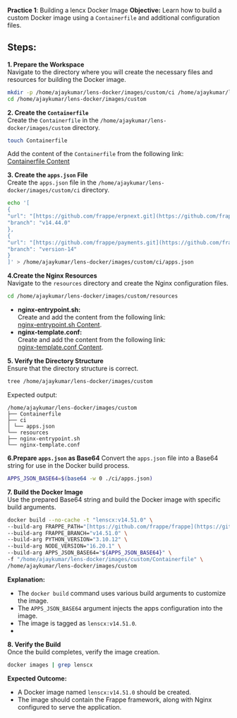 

**Practice 1**: Building a lencx Docker Image 
**Objective:** Learn how to build a custom Docker image using a `Containerfile` and additional configuration files.

## Steps:

**1. Prepare the Workspace**  
Navigate to the directory where you will create the necessary files and resources for building the Docker image. 
```bash  
mkdir -p /home/ajaykumar/lens-docker/images/custom/ci /home/ajaykumar/lens-docker/images/custom/resources  
cd /home/ajaykumar/lens-docker/images/custom  
```
**2. Create the `Containerfile`**  
Create the `Containerfile` in the `/home/ajaykumar/lens-docker/images/custom` directory. 
```bash  
touch Containerfile  
```
 Add the content of the `Containerfile` from the following link:  
[Containerfile Content](https://github.com/frappe/frappe_docker/blob/main/images/custom/Containerfile)


 **3. Create the `apps.json` File**  
Create the `apps.json` file in the `/home/ajaykumar/lens-docker/images/custom/ci` directory. 
```bash  
echo '[  
{  
"url": "[https://github.com/frappe/erpnext.git](https://github.com/frappe/erpnext.git)",  
"branch": "v14.44.0"  
},  
{  
"url": "[https://github.com/frappe/payments.git](https://github.com/frappe/payments.git)",  
"branch": "version-14"  
}  
]' > /home/ajaykumar/lens-docker/images/custom/ci/apps.json  
```
 **4.Create the Nginx Resources**  
Navigate to the `resources` directory and create the Nginx configuration files. 
```bash  
cd /home/ajaykumar/lens-docker/images/custom/resources  
``` 
- **nginx-entrypoint.sh:**  
Create and add the content from the following link:  
[nginx-entrypoint.sh Content](https://github.com/frappe/frappe_docker/blob/main/resources/nginx-entrypoint.sh).
- **nginx-template.conf:**  
Create and add the content from the following link:  
[nginx-template.conf Content](https://github.com/frappe/frappe_docker/blob/main/resources/nginx-template.conf).

**5. Verify the Directory Structure**  
Ensure that the directory structure is correct. 
```bash  
tree /home/ajaykumar/lens-docker/images/custom  
```
 Expected output: 
 ```plaintext  
/home/ajaykumar/lens-docker/images/custom  
├── Containerfile  
├── ci  
│ └── apps.json  
└── resources  
├── nginx-entrypoint.sh  
└── nginx-template.conf  
```
 **6.Prepare `apps.json` as Base64** 
Convert the `apps.json` file into a Base64 string for use in the Docker build process. 
```bash  
APPS_JSON_BASE64=$(base64 -w 0 ./ci/apps.json)  
```
**7. Build the Docker Image**  
Use the prepared Base64 string and build the Docker image with specific build arguments. 
```bash  
docker build --no-cache -t "lenscx:v14.51.0" \  
--build-arg FRAPPE_PATH="[https://github.com/frappe/frappe](https://github.com/frappe/frappe)" \  
--build-arg FRAPPE_BRANCH="v14.51.0" \  
--build-arg PYTHON_VERSION="3.10.12" \  
--build-arg NODE_VERSION="16.20.1" \  
--build-arg APPS_JSON_BASE64="${APPS_JSON_BASE64}" \  
-f "/home/ajaykumar/lens-docker/images/custom/Containerfile" \  
/home/ajaykumar/lens-docker/images/custom  
``` 
**Explanation:**  
- The `docker build` command uses various build arguments to customize the image.  
- The `APPS_JSON_BASE64` argument injects the apps configuration into the image.  
- The image is tagged as `lenscx:v14.51.0`.
- 
**8. Verify the Build**  
Once the build completes, verify the image creation. 
```bash  
docker images | grep lenscx  
```

**Expected Outcome:**
- A Docker image named `lenscx:v14.51.0` should be created.  
- The image should contain the Frappe framework, along with Nginx configured to serve the application.
<!--stackedit_data:
eyJoaXN0b3J5IjpbMTk2MDcxNDI3NSw0MDgxODUyOTgsLTM4MT
M4NDkxNiwyMTI3NTIzODk3XX0=
-->